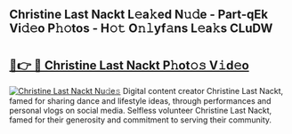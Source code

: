 ## Christine Last Nackt L𝚎a𝚔ed N𝚞𝚍e - Part-qEk Vi𝚍𝚎o P𝚑𝚘tos - H𝚘𝚝 O𝚗𝚕yf𝚊ns L𝚎a𝚔s CLuDW

# <h2><a href="http://kfbg4h0.oniu.top/?m=Christine+Last+Nackt">🔗👉 🔴 Christine Last Nackt P𝚑ot𝚘𝚜 V𝚒d𝚎o</a></h2>

[![Christine Last Nackt Nu𝚍e𝚜](https://i.imgur.com/0qMVB7G.gif)](http://kfbg4h0.oniu.top/?m=Christine+Last+Nackt)
Digital content creator Christine Last Nackt, famed for sharing dance and lifestyle ideas, through performances and personal vlogs on social media. Selfless volunteer Christine Last Nackt, famed for their generosity and commitment to serving their community.  
